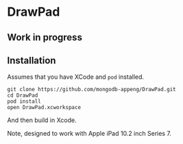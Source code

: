# DrawPad
## Work in progress
## Installation

Assumes that you have XCode and `pod` installed.

```
git clone https://github.com/mongodb-appeng/DrawPad.git
cd DrawPad
pod install
open DrawPad.xcworkspace
```
And then build in Xcode. 

Note, designed to work with Apple iPad 10.2 inch Series 7.